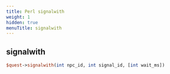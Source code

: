 ```yaml
---
title: Perl signalwith
weight: 1
hidden: true
menuTitle: signalwith
---
```

## signalwith
```perl
$quest->signalwith(int npc_id, int signal_id, [int wait_ms])
```